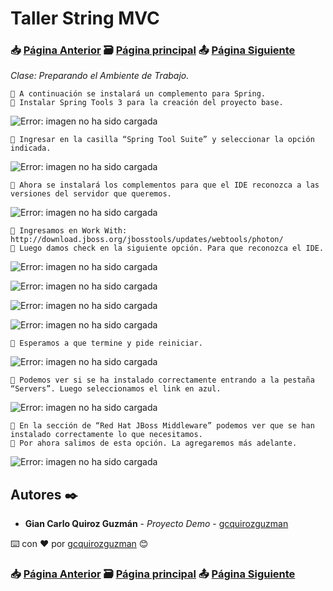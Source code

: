 # Taller String MVC                                                                       
### 📥 [Página Anterior](https://github.com/gcquirozguzman/java-spring-mvc-tcs-202004)          🗃️ [Página principal](https://github.com/gcquirozguzman/java-spring-mvc-tcs-202004)          📤 [Página Siguiente](https://github.com/gcquirozguzman/java-spring-mvc-tcs-202004/tree/XXXXX00001)

_Clase: Preparando el Ambiente de Trabajo._

```
📢 A continuación se instalará un complemento para Spring.
📢 Instalar Spring Tools 3 para la creación del proyecto base.
```
![Error: imagen no ha sido cargada](https://github.com/gcquirozguzman/java-spring-mvc-tcs-202004/blob/master/imagenes/INSTC00001_1.png)

```
📢 Ingresar en la casilla “Spring Tool Suite” y seleccionar la opción indicada.
```
![Error: imagen no ha sido cargada](https://github.com/gcquirozguzman/java-spring-mvc-tcs-202004/blob/master/imagenes/INSTC00001_2.png)

```
📢 Ahora se instalará los complementos para que el IDE reconozca a las versiones del servidor que queremos.
```
![Error: imagen no ha sido cargada](https://github.com/gcquirozguzman/java-spring-mvc-tcs-202004/blob/master/imagenes/INSTC00001_3.png)

```
📢 Ingresamos en Work With: http://download.jboss.org/jbosstools/updates/webtools/photon/
📢 Luego damos check en la siguiente opción. Para que reconozca el IDE.
```
![Error: imagen no ha sido cargada](https://github.com/gcquirozguzman/java-spring-mvc-tcs-202004/blob/master/imagenes/INSTC00001_4.png)

![Error: imagen no ha sido cargada](https://github.com/gcquirozguzman/java-spring-mvc-tcs-202004/blob/master/imagenes/INSTC00001_5.png)

![Error: imagen no ha sido cargada](https://github.com/gcquirozguzman/java-spring-mvc-tcs-202004/blob/master/imagenes/INSTC00001_6.png)

![Error: imagen no ha sido cargada](https://github.com/gcquirozguzman/java-spring-mvc-tcs-202004/blob/master/imagenes/INSTC00001_7.png)

```
📢 Esperamos a que termine y pide reiniciar.
```
![Error: imagen no ha sido cargada](https://github.com/gcquirozguzman/java-spring-mvc-tcs-202004/blob/master/imagenes/INSTC00001_8.png)

```
📢 Podemos ver si se ha instalado correctamente entrando a la pestaña “Servers”. Luego seleccionamos el link en azul.
```
![Error: imagen no ha sido cargada](https://github.com/gcquirozguzman/java-spring-mvc-tcs-202004/blob/master/imagenes/INSTC00001_9.png)

```
📢 En la sección de “Red Hat JBoss Middleware” podemos ver que se han instalado correctamente lo que necesitamos. 
📢 Por ahora salimos de esta opción. La agregaremos más adelante.

```
![Error: imagen no ha sido cargada](https://github.com/gcquirozguzman/java-spring-mvc-tcs-202004/blob/master/imagenes/INSTC00001_10.png)


## Autores ✒️

* **Gian Carlo Quiroz Guzmán** - *Proyecto Demo* - [gcquirozguzman](https://github.com/gcquirozguzman)

⌨️ con ❤️ por [gcquirozguzman](https://github.com/gcquirozguzman) 😊

### 📥 [Página Anterior](https://github.com/gcquirozguzman/java-spring-mvc-tcs-202004)          🗃️ [Página principal](https://github.com/gcquirozguzman/java-spring-mvc-tcs-202004)          📤 [Página Siguiente](https://github.com/gcquirozguzman/java-spring-mvc-tcs-202004/tree/XXXXX00001)
